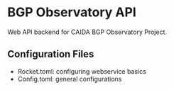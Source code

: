# BGP Observatory API

Web API backend for CAIDA BGP Observatory Project.

## Configuration Files

- Rocket.toml: configuring webservice basics
- Config.toml: general configurations
